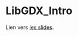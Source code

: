# LibGDX_Intro
Lien vers [les slides](https://docs.google.com/presentation/d/17Wy9AISJXsi0_L1kkvesqoLp8ZzzFHYNNZrWq7VsKww/edit?usp=sharing).
 
